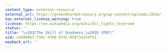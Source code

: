 ```yaml
---
content_type: external-resource
external_url: https://greendharmatreasury.org/wp-content/uploads/2016/12/lk-final-master.pdf
has_external_license_warning: true
license: https://en.wikipedia.org/wiki/All_rights_reserved
status: ''
title: "\u201CThe Skill of Goodness.\u201D (PDF)"
uid: ceb904bf-f34c-47b9-9741-05073a154f51
wayback_url: ''
---
```

